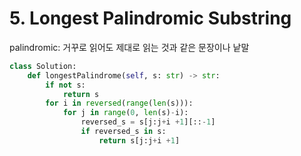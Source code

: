# 5. Longest Palindromic Substring

palindromic: 거꾸로 읽어도 제대로 읽는 것과 같은 문장이나 낱말

```python
class Solution:
    def longestPalindrome(self, s: str) -> str:
        if not s:
            return s
        for i in reversed(range(len(s))):
            for j in range(0, len(s)-i):
                reversed_s = s[j:j+i +1][::-1]
                if reversed_s in s:
                    return s[j:j+i +1]
```

